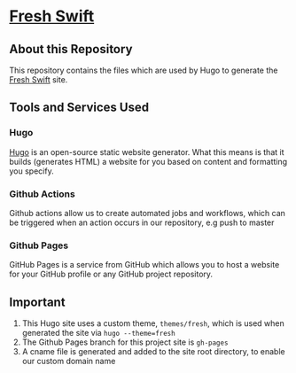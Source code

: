 # [Fresh Swift](freshswift.net)

## About this Repository
This repository contains the files which are used by Hugo to generate the [Fresh Swift](freshswift.net) site.

## Tools and Services Used
### Hugo
[Hugo](https://gohugo.io) is an open-source static website generator. What this means is that it builds (generates HTML) a website for you based on content and formatting you specify.

### Github Actions
Github actions allow us to create automated jobs and workflows, which can be triggered when an action occurs in our repository, e.g push to master

### Github Pages
GitHub Pages is a service from GitHub which allows you to host a website for your GitHub profile or any GitHub project repository.

## Important

1. This Hugo site uses a custom theme, `themes/fresh`, which is used when generated the site via `hugo --theme=fresh`
2. The Github Pages branch for this project site is `gh-pages`
3. A cname file is generated and added to the site root directory, to enable our custom domain name
